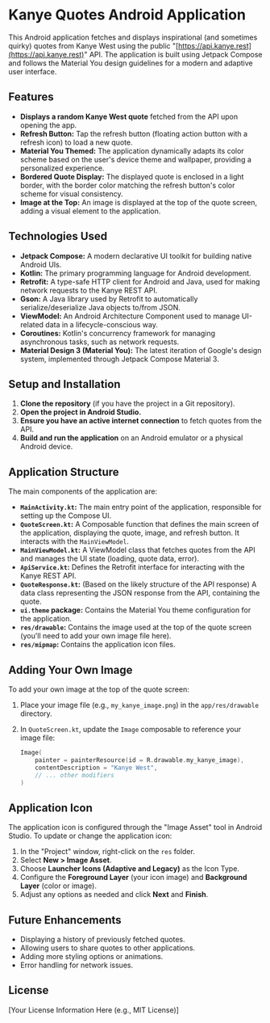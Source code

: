 # Kanye Quotes Android Application

This Android application fetches and displays inspirational (and sometimes quirky) quotes from Kanye West using the public "[https://api.kanye.rest](https://api.kanye.rest)" API. The application is built using Jetpack Compose and follows the Material You design guidelines for a modern and adaptive user interface.

## Features

* **Displays a random Kanye West quote** fetched from the API upon opening the app.
* **Refresh Button:** Tap the refresh button (floating action button with a refresh icon) to load a new quote.
* **Material You Themed:** The application dynamically adapts its color scheme based on the user's device theme and wallpaper, providing a personalized experience.
* **Bordered Quote Display:** The displayed quote is enclosed in a light border, with the border color matching the refresh button's color scheme for visual consistency.
* **Image at the Top:** An image is displayed at the top of the quote screen, adding a visual element to the application.

## Technologies Used

* **Jetpack Compose:** A modern declarative UI toolkit for building native Android UIs.
* **Kotlin:** The primary programming language for Android development.
* **Retrofit:** A type-safe HTTP client for Android and Java, used for making network requests to the Kanye REST API.
* **Gson:** A Java library used by Retrofit to automatically serialize/deserialize Java objects to/from JSON.
* **ViewModel:** An Android Architecture Component used to manage UI-related data in a lifecycle-conscious way.
* **Coroutines:** Kotlin's concurrency framework for managing asynchronous tasks, such as network requests.
* **Material Design 3 (Material You):** The latest iteration of Google's design system, implemented through Jetpack Compose Material 3.

## Setup and Installation

1.  **Clone the repository** (if you have the project in a Git repository).
2.  **Open the project in Android Studio.**
3.  **Ensure you have an active internet connection** to fetch quotes from the API.
4.  **Build and run the application** on an Android emulator or a physical Android device.

## Application Structure

The main components of the application are:

* **`MainActivity.kt`:** The main entry point of the application, responsible for setting up the Compose UI.
* **`QuoteScreen.kt`:** A Composable function that defines the main screen of the application, displaying the quote, image, and refresh button. It interacts with the `MainViewModel`.
* **`MainViewModel.kt`:** A ViewModel class that fetches quotes from the API and manages the UI state (loading, quote data, error).
* **`ApiService.kt`:** Defines the Retrofit interface for interacting with the Kanye REST API.
* **`QuoteResponse.kt`:** (Based on the likely structure of the API response) A data class representing the JSON response from the API, containing the quote.
* **`ui.theme` package:** Contains the Material You theme configuration for the application.
* **`res/drawable`:** Contains the image used at the top of the quote screen (you'll need to add your own image file here).
* **`res/mipmap`:** Contains the application icon files.

## Adding Your Own Image

To add your own image at the top of the quote screen:

1.  Place your image file (e.g., `my_kanye_image.png`) in the `app/res/drawable` directory.
2.  In `QuoteScreen.kt`, update the `Image` composable to reference your image file:

    ```kotlin
    Image(
        painter = painterResource(id = R.drawable.my_kanye_image),
        contentDescription = "Kanye West",
        // ... other modifiers
    )
    ```

## Application Icon

The application icon is configured through the "Image Asset" tool in Android Studio. To update or change the application icon:

1.  In the "Project" window, right-click on the `res` folder.
2.  Select **New > Image Asset**.
3.  Choose **Launcher Icons (Adaptive and Legacy)** as the Icon Type.
4.  Configure the **Foreground Layer** (your icon image) and **Background Layer** (color or image).
5.  Adjust any options as needed and click **Next** and **Finish**.

## Future Enhancements

* Displaying a history of previously fetched quotes.
* Allowing users to share quotes to other applications.
* Adding more styling options or animations.
* Error handling for network issues.

## License

[Your License Information Here (e.g., MIT License)]
